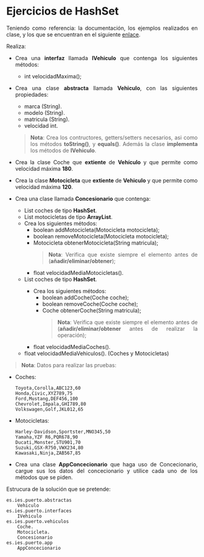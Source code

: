 
<div align="justify">

# Ejercicios de HashSet

Teniendo como referencia: la documentación, los ejemplos realizados en clase, y los que se encuentran en el siguiente [enlace](../../Ejemplos/).

Realiza:
- Crea una __interfaz__ llamada __IVehiculo__ que contenga los siguientes métodos:
  - int velocidadMaxima();
- Crea una clase __abstracta__ llamada __Vehiculo__, con las siguientes propiedades:
  - marca (String).
  - modelo (String).
  - matricula (String).
  - velocidad int.
  >__Nota__: Crea los contructores, getters/setters necesarios, asi como los métodos __toString()__, y __equals()__. Además la clase __implementa__ los métodos de __IVehiculo__.

- Crea la clase Coche que __extiente__ de __Vehículo__ y que permite como velocidad máxima __180__.
- Crea la clase __Motocicleta__ que __extiente__ de __Vehiculo__ y que permite como velocidad máxima __120__.
- Crea una clase llamada __Concesionario__ que contenga:
  - List<Coche> coches de tipo __HashSet__.
  - List<Motocicleta> motocicletas de tipo __ArrayList__.
  - Crea los siguientes métodos:
    - boolean addMotocicleta(Motocicleta motocicleta);
    - boolean removeMotocicleta(Motocicleta motocicleta);
    - Motocicleta obtenerMotocicleta(String matricula);
      >__Nota__: Verifica que existe siempre el elemento antes de (__añadir/eliminar/obtener__);
    - float velocidadMediaMotocicletas().
  - List<Coche> coches de tipo __HashSet__.
    - Crea los siguientes métodos:
      - boolean addCoche(Coche coche);
      - boolean removeCoche(Coche coche);
      - Coche obtenerCoche(String matricula);
        >__Nota__: Verifica que existe siempre el elemento antes de (__añadir/eliminar/obtener__ antes de realizar la operación);
    - float velocidadMediaCoches().
  - float velocidadMediaVehiculos(). (Coches y Motocicletas)
>__Nota__: Datos para realizar las pruebas:

- Coches:

  ```csv
  Toyota,Corolla,ABC123,60
  Honda,Civic,XYZ789,75
  Ford,Mustang,DEF456,100
  Chevrolet,Impala,GHI789,80
  Volkswagen,Golf,JKL012,65
  ```
 
 - Motocicletas:
    ```csv
    Harley-Davidson,Sportster,MNO345,50
    Yamaha,YZF R6,PQR678,90
    Ducati,Monster,STU901,70
    Suzuki,GSX-R750,VWX234,80
    Kawasaki,Ninja,ZAB567,85
    ```  
    
- Crea una clase __AppConcecionario__ que haga uso de Concecionario, cargue sus los datos del concecionario y utilice cada uno de los métodos que se piden.

Estrucura de la solución que se pretende:

```code
es.ies.puerto.abstractas
	Vehiculo
es.ies.puerto.interfaces
	IVehiculo
es.ies.puerto.vehiculos
	Coche.
	Motocicleta.
	Concesionario
es.ies.puerto.app
	AppConcecionario
```	
</div>
